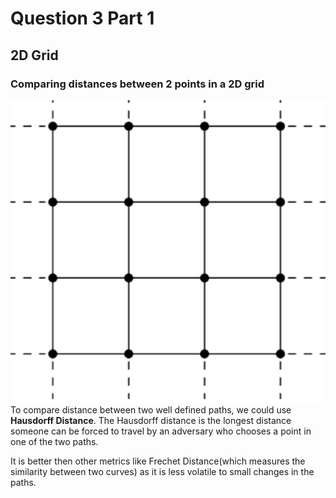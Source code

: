# Question 3 Part 1
## 2D Grid
### Comparing distances between 2 points in a 2D grid
![grid](image.png)
To compare distance between two well defined paths, we could use **Hausdorff Distance**. The Hausdorff distance is the longest distance someone can be forced to travel by an adversary who chooses a point in one of the two paths.

It is better then other metrics like Frechet Distance(which measures the similarity between two curves) as it is less volatile to small changes in the paths.